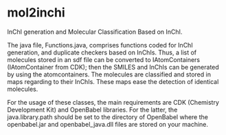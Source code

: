 # mol2inchi
InChI generation and Molecular Classification Based on InChI.

The java file, Functions.java, comprises functions coded for InChI
generation, and duplicate checkers based on InChIs. Thus, a list of
molecules stored in an sdf file can  be converted to IAtomContainers
(IAtomContainer from CDK); then the SMILES and InChIs can be generated
by using the atomcontainers. The molecules are classified and stored
in maps regarding to their InChIs. These maps ease the detection of
identical molecules.

For the usage of these classes, the main requirements are CDK
(Chemistry Development Kit) and OpenBabel libraries. For the latter,
the java.library.path should be set to the directory of OpenBabel where
the openbabel.jar and openbabel_java.dll files are stored on your machine.
